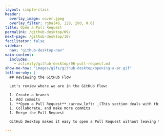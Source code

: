 ```yaml
---
layout: simple-class
header:
  overlay_image: cover.jpeg
  overlay_filter: rgba(46, 129, 200, 0.6)
title: Open a Pull Request
permalink: /github-desktop/09/
next-page: /github-desktop/10/
facilitator: false
sidebar:
  nav: "github-desktop-nav"
main-content:
  includes:
    - activity/github-desktop/06-pull-request.md
show-me-how: "images/gifs/github-desktop/opening-a-pr.gif"
tell-me-why: |
  ## Reviewing the GitHub Flow

  Let's review where we are in the GitHub Flow:

  1. Create a branch
  1. Add commits
  1. **Open a Pull Request** :arrow_left: _(This section deals with this step.)_
  1. Collaborate, and make more commits
  1. Merge the Pull Request

  GitHub Desktop makes it easy to open a Pull Request without leaving the app. However, if you wanted to create the Pull Request on GitHub.com, you would simply click the Publish button. This would send your branch up to GitHub so you could open the Pull Request there!

---
```

